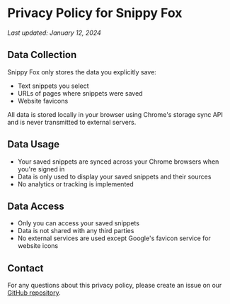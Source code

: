 
# Privacy Policy for Snippy Fox

*Last updated: January 12, 2024*

## Data Collection
Snippy Fox only stores the data you explicitly save:
- Text snippets you select
- URLs of pages where snippets were saved
- Website favicons

All data is stored locally in your browser using Chrome's storage sync API and is never transmitted to external servers.

## Data Usage
- Your saved snippets are synced across your Chrome browsers when you're signed in
- Data is only used to display your saved snippets and their sources
- No analytics or tracking is implemented

## Data Access
- Only you can access your saved snippets
- Data is not shared with any third parties
- No external services are used except Google's favicon service for website icons

## Contact
For any questions about this privacy policy, please create an issue on our [GitHub repository](https://github.com/muammar-yacoob/Snippy-Fox/issues).